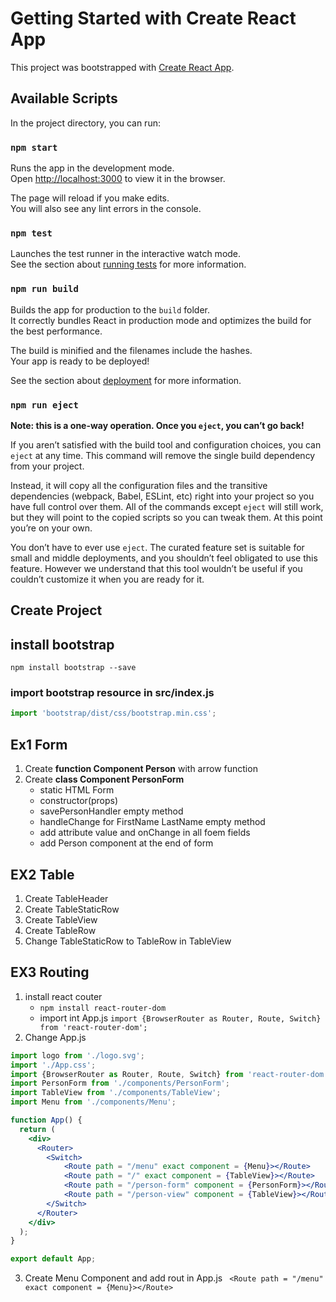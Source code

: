 # Getting Started with Create React App

This project was bootstrapped with [Create React App](https://github.com/facebook/create-react-app).

## Available Scripts

In the project directory, you can run:

### `npm start`

Runs the app in the development mode.\
Open [http://localhost:3000](http://localhost:3000) to view it in the browser.

The page will reload if you make edits.\
You will also see any lint errors in the console.

### `npm test`

Launches the test runner in the interactive watch mode.\
See the section about [running tests](https://facebook.github.io/create-react-app/docs/running-tests) for more information.

### `npm run build`

Builds the app for production to the `build` folder.\
It correctly bundles React in production mode and optimizes the build for the best performance.

The build is minified and the filenames include the hashes.\
Your app is ready to be deployed!

See the section about [deployment](https://facebook.github.io/create-react-app/docs/deployment) for more information.

### `npm run eject`

**Note: this is a one-way operation. Once you `eject`, you can’t go back!**

If you aren’t satisfied with the build tool and configuration choices, you can `eject` at any time. This command will remove the single build dependency from your project.

Instead, it will copy all the configuration files and the transitive dependencies (webpack, Babel, ESLint, etc) right into your project so you have full control over them. All of the commands except `eject` will still work, but they will point to the copied scripts so you can tweak them. At this point you’re on your own.

You don’t have to ever use `eject`. The curated feature set is suitable for small and middle deployments, and you shouldn’t feel obligated to use this feature. However we understand that this tool wouldn’t be useful if you couldn’t customize it when you are ready for it.

## Create Project
## install bootstrap
`npm install bootstrap --save`
### import bootstrap resource in src/index.js
```jsx
import 'bootstrap/dist/css/bootstrap.min.css';
```
## Ex1 Form
1. Create **function Component Person** with arrow function
2. Create **class Component PersonForm**
    - static HTML Form
    - constructor(props)
    - savePersonHandler empty method
    - handleChange for FirstName LastName empty method
    - add attribute value and onChange in all foem fields
    - add Person component at the end of form

## EX2 Table

1. Create TableHeader
2. Create TableStaticRow
3. Create TableView
4. Create TableRow
5. Change TableStaticRow to TableRow in TableView


## EX3 Routing

1. install react couter
    - `npm install react-router-dom`
    - import int App.js `import {BrowserRouter as Router, Route, Switch} from 'react-router-dom';`
2. Change App.js
```jsx
import logo from './logo.svg';
import './App.css';
import {BrowserRouter as Router, Route, Switch} from 'react-router-dom';
import PersonForm from './components/PersonForm';
import TableView from './components/TableView';
import Menu from './components/Menu';

function App() {
  return (
    <div>
      <Router>
        <Switch> 
            <Route path = "/menu" exact component = {Menu}></Route>
            <Route path = "/" exact component = {TableView}></Route>
            <Route path = "/person-form" component = {PersonForm}></Route>
            <Route path = "/person-view" component = {TableView}></Route>
        </Switch>
      </Router>
    </div>
  );
}

export default App;

```

3. Create Menu Component and add rout in App.js
` <Route path = "/menu" exact component = {Menu}></Route>`
